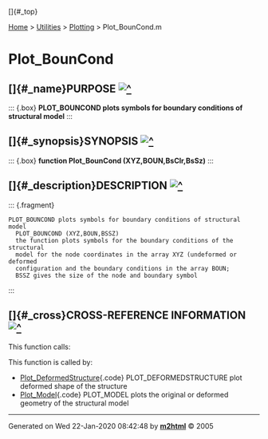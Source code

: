 []{#_top}

<div>

[Home](../../FEDEASLab.html) \> [Utilities](../FEDEASLab.html) \>
[Plotting](FEDEASLab.html) \> Plot_BounCond.m

</div>

# Plot_BounCond

## []{#_name}PURPOSE [![\^](../../up.png)](#_top)

::: {.box}
**PLOT_BOUNCOND plots symbols for boundary conditions of structural
model**
:::

## []{#_synopsis}SYNOPSIS [![\^](../../up.png)](#_top)

::: {.box}
**function Plot_BounCond (XYZ,BOUN,BsClr,BsSz)**
:::

## []{#_description}DESCRIPTION [![\^](../../up.png)](#_top)

::: {.fragment}
``` {.comment}
PLOT_BOUNCOND plots symbols for boundary conditions of structural model
  PLOT_BOUNCOND (XYZ,BOUN,BSSZ)
  the function plots symbols for the boundary conditions of the structural
  model for the node coordinates in the array XYZ (undeformed or deformed
  configuration and the boundary conditions in the array BOUN;
  BSSZ gives the size of the node and boundary symbol
```
:::

## []{#_cross}CROSS-REFERENCE INFORMATION [![\^](../../up.png)](#_top)

This function calls:

This function is called by:

-   [Plot_DeformedStructure](Plot_DeformedStructure.html "function Plot_DeformedStructure (Model,ElemData,U,Post,PlotOpt)"){.code}
    PLOT_DEFORMEDSTRUCTURE plot deformed shape of the structure
-   [Plot_Model](Plot_Model.html "function Plot_Model (Model,U,MPlOpt)"){.code}
    PLOT_MODEL plots the original or deformed geometry of the structural
    model

------------------------------------------------------------------------

Generated on Wed 22-Jan-2020 08:42:48 by
**[m2html](http://www.artefact.tk/software/matlab/m2html/ "Matlab Documentation in HTML")**
© 2005
